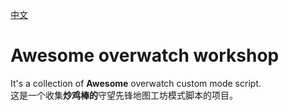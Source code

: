 [中文](README_zh.md)

# Awesome overwatch workshop
It's a collection of **Awesome** overwatch custom mode script.  
这是一个收集**炒鸡棒的**守望先锋地图工坊模式脚本的项目。


